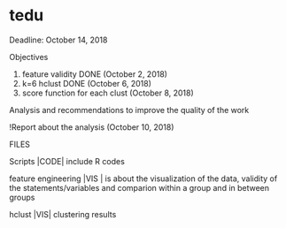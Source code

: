 # tedu
Deadline: October 14, 2018

Objectives

1. feature validity DONE (October 2, 2018)
2. k=6 hclust DONE (October 6, 2018)
3. score function for each clust (October 8, 2018)

Analysis and recommendations to improve the quality of the work

!Report about the analysis (October 10, 2018)


FILES

Scripts |CODE| include R codes

feature engineering |VIS | is about the visualization of the data, validity of the statements/variables and comparion within a group and in between groups

hclust |VIS| clustering results

